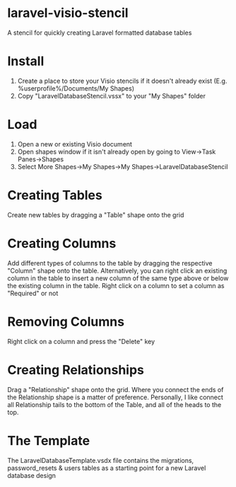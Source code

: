 # laravel-visio-stencil
A stencil for quickly creating Laravel formatted database tables

# Install
1. Create a place to store your Visio stencils if it doesn't already exist (E.g. %userprofile%/Documents/My Shapes)
2. Copy "LaravelDatabaseStencil.vssx" to your "My Shapes" folder

# Load
1. Open a new or existing Visio document
2. Open shapes window if it isn't already open by going to View->Task Panes->Shapes
3. Select More Shapes->My Shapes->My Shapes->LaravelDatabaseStencil

# Creating Tables
Create new tables by dragging a "Table" shape onto the grid

# Creating Columns
Add different types of columns to the table by dragging the respective "Column" shape onto the table.  Alternatively, you can right click an existing column in the table to insert a new column of the same type above or below the existing column in the table.
Right click on a column to set a column as "Required" or not

# Removing Columns
Right click on a column and press the "Delete" key

# Creating Relationships
Drag a "Relationship" shape onto the grid.  Where you connect the ends of the Relationship shape is a matter of preference.   Personally, I like connect all Relationship tails to the bottom of the Table, and all of the heads to the top.

# The Template
The LaravelDatabaseTemplate.vsdx file contains the migrations, password_resets & users tables as a starting point for a new Laravel database design
